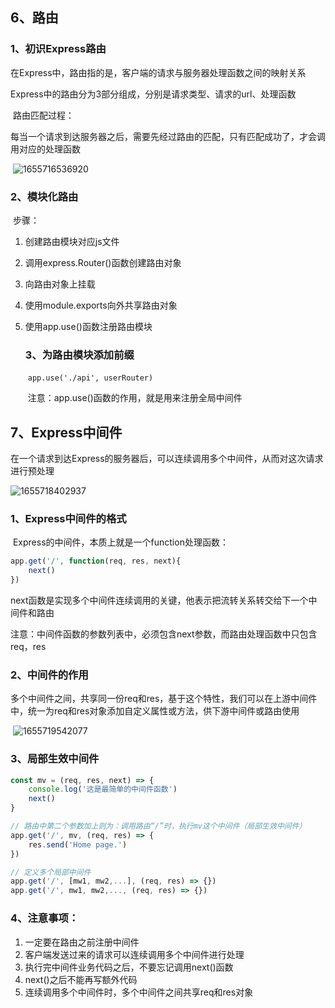 ## 6、路由

### 	1、初识Express路由

​		在Express中，路由指的是，客户端的请求与服务器处理函数之间的映射关系

​		Express中的路由分为3部分组成，分别是请求类型、请求的url、处理函数

​		路由匹配过程：

​			每当一个请求到达服务器之后，需要先经过路由的匹配，只有匹配成功了，才会调用对应的处理函数

​		![1655716536920](C:\Users\86180\AppData\Roaming\Typora\typora-user-images\1655716536920.png)

### 	2、模块化路由

​		步骤：

1. 创建路由模块对应js文件

2. 调用express.Router()函数创建路由对象

3. 向路由对象上挂载

4. 使用module.exports向外共享路由对象

5. 使用app.use()函数注册路由模块

   ### 3、为路由模块添加前缀

   ​	`app.use('./api', userRouter)`

   ​	注意：app.use()函数的作用，就是用来注册全局中间件

## 7、Express中间件

​	在一个请求到达Express的服务器后，可以连续调用多个中间件，从而对这次请求进行预处理

![1655718402937](C:\Users\86180\AppData\Roaming\Typora\typora-user-images\1655718402937.png)

### 	1、Express中间件的格式

​			Express的中间件，本质上就是一个function处理函数：

```js
app.get('/', function(req, res, next){
	next()
})
```

​			next函数是实现多个中间件连续调用的关键，他表示把流转关系转交给下一个中间件和路由

​			注意：中间件函数的参数列表中，必须包含next参数，而路由处理函数中只包含req，res

### 	2、中间件的作用

​			多个中间件之间，共享同一份req和res，基于这个特性，我们可以在上游中间件中，统一为req和res对象添加自定义属性或方法，供下游中间件或路由使用

​			![1655719542077](C:\Users\86180\AppData\Roaming\Typora\typora-user-images\1655719542077.png)

### 	3、局部生效中间件		

```js
const mv = (req, res, next) => {
    console.log('这是最简单的中间件函数')
    next()
}

// 路由中第二个参数加上则为：调用路由“/”时，执行mv这个中间件（局部生效中间件）
app.get('/', mv, (req, res) => {
    res.send('Home page.')
})

// 定义多个局部中间件
app.get('/', [mw1, mw2,...], (req, res) => {})
app.get('/', mw1, mw2,..., (req, res) => {})
```

### 	4、注意事项：

1. 一定要在路由之前注册中间件
2. 客户端发送过来的请求可以连续调用多个中间件进行处理
3. 执行完中间件业务代码之后，不要忘记调用next()函数
4. next()之后不能再写额外代码
5. 连续调用多个中间件时，多个中间件之间共享req和res对象